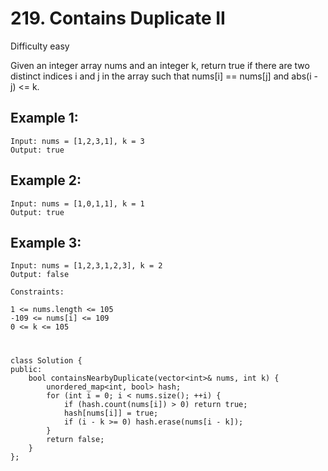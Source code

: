 # 219. Contains Duplicate II
Difficulty easy

Given an integer array nums and an integer k, return true if there are two distinct indices i and j in the array such that nums[i] == nums[j] and abs(i - j) <= k.

 
## Example 1:
```
Input: nums = [1,2,3,1], k = 3
Output: true
```


## Example 2:
```
Input: nums = [1,0,1,1], k = 1
Output: true
```


## Example 3:
```
Input: nums = [1,2,3,1,2,3], k = 2
Output: false
```


```
Constraints:

1 <= nums.length <= 105
-109 <= nums[i] <= 109
0 <= k <= 105
```


#
```
class Solution {
public:
    bool containsNearbyDuplicate(vector<int>& nums, int k) {
        unordered_map<int, bool> hash;
        for (int i = 0; i < nums.size(); ++i) {
            if (hash.count(nums[i]) > 0) return true;
            hash[nums[i]] = true;
            if (i - k >= 0) hash.erase(nums[i - k]);
        }
        return false;
    }
};
```